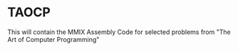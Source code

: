 # TAOCP
This will contain the MMIX Assembly Code for selected problems from "The Art of Computer Programming"
